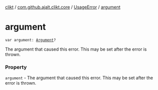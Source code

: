 [clikt](../../index.md) / [com.github.ajalt.clikt.core](../index.md) / [UsageError](index.md) / [argument](./argument.md)

# argument

`var argument: `[`Argument`](../../com.github.ajalt.clikt.parameters.arguments/-argument/index.md)`?`

The argument that caused this error. This may be set after the error is thrown.

### Property

`argument` - The argument that caused this error. This may be set after the error is thrown.